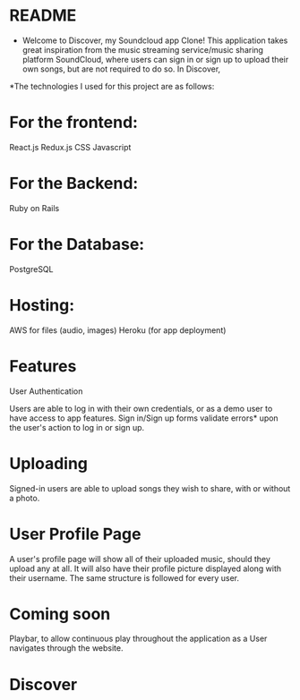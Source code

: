 # README



* Welcome to Discover, my Soundcloud app Clone!
This application takes great inspiration from the music streaming service/music sharing platform SoundCloud, where users can sign in or sign up to upload their own songs, but are not required to do so.
In Discover, 

*The technologies I used for this project are as follows:

# For the frontend:
React.js
Redux.js
CSS
Javascript


# For the Backend:
Ruby on Rails

# For the Database:
PostgreSQL 


# Hosting:

AWS for files (audio, images)
Heroku (for app deployment)

# Features

User Authentication

Users are able to log in with their own credentials, or as a demo user to have access to app features.
Sign in/Sign up forms validate errors* upon the user's action to log in or sign up.

# Uploading

Signed-in users are able to upload songs they wish to share, with or without a photo.

# User Profile Page

A user's profile page will show all of their uploaded music, should they upload any at all.
It will also have their profile picture displayed along with their username.
The same structure is followed for every user.


# Coming soon

Playbar, to allow continuous play throughout the application as a User navigates through the website.

# Discover
